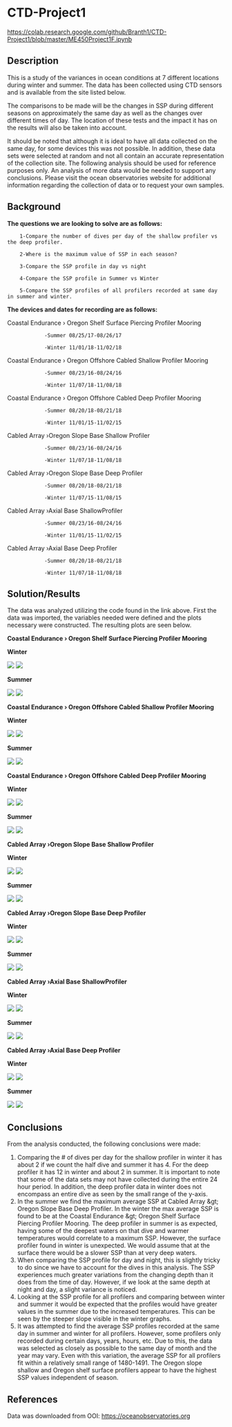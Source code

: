 # CTD-Project1
https://colab.research.google.com/github/Branth1/CTD-Project1/blob/master/ME450Project1F.ipynb
## Description

This is a study of the variances in ocean conditions at 7 different locations during winter and summer. The data has been collected using CTD sensors and is available from the site listed below.

The comparisons to be made will be the changes in SSP during different seasons on approximately the same day as well as the changes over different times of day. The location of these tests and the impact it has on the results will also be taken into account.

It should be noted that although it is ideal to have all data collected on the same day, for some devices this was not possible. In addition, these data sets were selected at random and not all contain an accurate representation of the collection site. The following analysis should be used for reference purposes only. An analysis of more data would be needed to support any conclusions. Please visit the ocean observatories website for additional information regarding the collection of data or to request your own samples. 

## Background

**The questions we are looking to solve are as follows:**

        1-Compare the number of dives per day of the shallow profiler vs the deep profiler.

        2-Where is the maximum value of SSP in each season?

        3-Compare the SSP profile in day vs night

        4-Compare the SSP profile in Summer vs Winter

        5-Compare the SSP profiles of all profilers recorded at same day in summer and winter.

**The devices and dates for recording are as follows:**

Coastal Endurance › Oregon Shelf Surface Piercing Profiler Mooring

                -Summer 08/25/17-08/26/17

                -Winter 11/01/18-11/02/18

Coastal Endurance › Oregon Offshore Cabled Shallow Profiler Mooring

                -Summer 08/23/16-08/24/16

                -Winter 11/07/18-11/08/18

Coastal Endurance › Oregon Offshore Cabled Deep Profiler Mooring

                -Summer 08/20/18-08/21/18

                -Winter 11/01/15-11/02/15

Cabled Array ›Oregon Slope Base Shallow Profiler

                -Summer 08/23/16-08/24/16

                -Winter 11/07/18-11/08/18

Cabled Array ›Oregon Slope Base Deep Profiler

                -Summer 08/20/18-08/21/18

                -Winter 11/07/15-11/08/15

Cabled Array ›Axial Base ShallowProfiler

                -Summer 08/23/16-08/24/16

                -Winter 11/01/15-11/02/15

Cabled Array ›Axial Base Deep Profiler

                -Summer 08/20/18-08/21/18

                -Winter 11/07/18-11/08/18

## Solution/Results

The data was analyzed utilizing the code found in the link above. First the data was imported, the variables needed were defined and the plots necessary were constructed. The resulting plots are seen below.

**Coastal Endurance › Oregon Shelf Surface Piercing Profiler Mooring**

**Winter**

![](https://raw.githubusercontent.com/Branth1/CTD-Project1/Winter/df1time.png)
![](https://raw.githubusercontent.com/Branth1/CTD-Project1/Winter/df1ssp.png)

**Summer**

![](https://raw.githubusercontent.com/Branth1/CTD-Project1/Summer/dfs1time.png)
![](https://raw.githubusercontent.com/Branth1/CTD-Project1/Summer/dfs1ssp.png)

**Coastal Endurance › Oregon Offshore Cabled Shallow Profiler Mooring**

**Winter**

![](https://raw.githubusercontent.com/Branth1/CTD-Project1/Winter/df2time.png)
![](https://raw.githubusercontent.com/Branth1/CTD-Project1/Winter/df2ssp.png)

**Summer**

![](https://raw.githubusercontent.com/Branth1/CTD-Project1/Summer/df2stime.png)
![](https://raw.githubusercontent.com/Branth1/CTD-Project1/Summer/df2sssp.png)

**Coastal Endurance › Oregon Offshore Cabled Deep Profiler Mooring**

**Winter**

![](https://raw.githubusercontent.com/Branth1/CTD-Project1/Winter/df3time.png)
![](https://raw.githubusercontent.com/Branth1/CTD-Project1/Winter/df3ssp.png)

**Summer**

![](https://raw.githubusercontent.com/Branth1/CTD-Project1/Summer/df3stime.png)
![](https://raw.githubusercontent.com/Branth1/CTD-Project1/Summer/df3sssp.png)

**Cabled Array ›Oregon Slope Base Shallow Profiler**

**Winter**

![](https://raw.githubusercontent.com/Branth1/CTD-Project1/Winter/df4time.png)
![](https://raw.githubusercontent.com/Branth1/CTD-Project1/Winter/df4ssp.png)

**Summer**

![](https://raw.githubusercontent.com/Branth1/CTD-Project1/Summer/df4stime.png)
![](https://raw.githubusercontent.com/Branth1/CTD-Project1/Summer/df4sssp.png)

**Cabled Array ›Oregon Slope Base Deep Profiler**

**Winter**

![](https://raw.githubusercontent.com/Branth1/CTD-Project1/Winter/df5time.png)
![](https://raw.githubusercontent.com/Branth1/CTD-Project1/Winter/df5ssp.png)

**Summer**

![](https://raw.githubusercontent.com/Branth1/CTD-Project1/Summer/df5stime.png)
![](https://raw.githubusercontent.com/Branth1/CTD-Project1/Summer/df5sssp.png)

**Cabled Array ›Axial Base ShallowProfiler**

**Winter**

![](https://raw.githubusercontent.com/Branth1/CTD-Project1/Winter/df6time.png)
![](https://raw.githubusercontent.com/Branth1/CTD-Project1/Winter/df6ssp.png)

**Summer**

![](https://raw.githubusercontent.com/Branth1/CTD-Project1/Summer/df6stime.png)
![](https://raw.githubusercontent.com/Branth1/CTD-Project1/Summer/df6sssp.png)

**Cabled Array ›Axial Base Deep Profiler**

**Winter**

![](https://raw.githubusercontent.com/Branth1/CTD-Project1/Winter/df7time.png)
![](https://raw.githubusercontent.com/Branth1/CTD-Project1/Winter/df7ssp.png)

**Summer**

![](https://raw.githubusercontent.com/Branth1/CTD-Project1/Summer/df7stime.png)
![](https://raw.githubusercontent.com/Branth1/CTD-Project1/Summer/df7sssp.png)

## Conclusions
From the analysis conducted, the following conclusions were made:

1. Comparing the # of dives per day for the shallow profiler in winter it has about 2 if we count the half dive and summer it has 4. For the deep profiler it has 12 in winter and about 2 in summer. It is important to note that some of the data sets may not have collected during the entire 24 hour period. In addition, the deep profiler data in winter does not encompass an entire dive as seen by the small range of the y-axis.
2. In the summer we find the maximum average SSP at Cabled Array \&gt; Oregon Slope Base Deep Profiler. In the winter the max average SSP is found to be at the Coastal Endurance \&gt; Oregon Shelf Surface Piercing Profiler Mooring. The deep profiler in summer is as expected, having some of the deepest waters on that dive and warmer temperatures would correlate to a maximum SSP. However, the surface profiler found in winter is unexpected. We would assume that at the surface there would be a slower SSP than at very deep waters. 
3. When comparing the SSP profile for day and night, this is slightly tricky to do since we have to account for the dives in this analysis. The SSP experiences much greater variations from the changing depth than it does from the time of day. However, if we look at the same depth at night and day, a slight variance is noticed. 
4. Looking at the SSP profile for all profilers and comparing between winter and summer it would be expected that the profiles would have greater values in the summer due to the increased temperatures. This can be seen by the steeper slope visible in the winter graphs.
5. It was attempted to find the average SSP profiles recorded at the same day in summer and winter for all profilers. However, some profilers only recorded during certain days, years, hours, etc. Due to this, the data was selected as closely as possible to the same day of month and the year may vary. Even with this variation, the average SSP for all profilers fit within a relatively small range of 1480-1491. The Oregon slope shallow and Oregon shelf surface profilers appear to have the highest SSP values independent of season.

## References

Data was downloaded from OOI:
https://oceanobservatories.org
